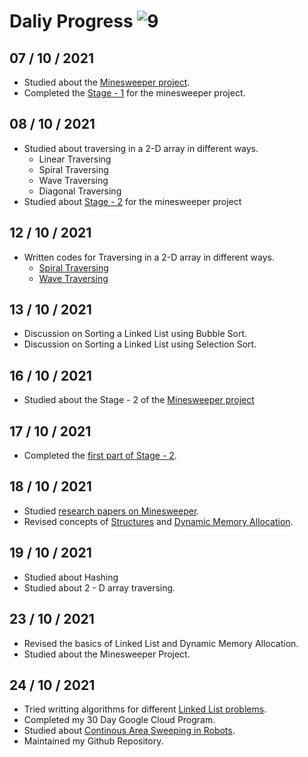 # Daliy Progress ![9](https://user-images.githubusercontent.com/74143496/129934373-dd5b001f-01ab-40c3-8637-846576f37738.jpg)

## 07 / 10 / 2021
* Studied about the [Minesweeper project](https://ankitkeshavdbg.github.io/MineSweeper/).
* Completed the [Stage - 1](https://github.com/cleanhand/phase-1-kartikjain2001/blob/main/Minesweeper/Stage%20-%201.md) for the minesweeper project.
## 08 / 10 / 2021
* Studied about traversing in a 2-D array in different ways.
  * Linear Traversing
  * Spiral Traversing
  * Wave Traversing
  * Diagonal Traversing
* Studied about [Stage - 2](https://github.com/cleanhand/phase-1-kartikjain2001/blob/main/Minesweeper/Stage%20-2.md) for the minesweeper project
## 12 / 10 / 2021
* Written codes for Traversing in a 2-D array in different ways.
  * [Spiral Traversing](https://github.com/cleanhand/phase-1-kartikjain2001/blob/main/Array/Traversing%20in%20a%202-D%20array/Spiral%20Traversing.md)
  * [Wave Traversing](https://github.com/cleanhand/phase-1-kartikjain2001/blob/main/Array/Traversing%20in%20a%202-D%20array/Wave%20Traversing.md)
## 13 / 10 / 2021
* Discussion on Sorting a Linked List using Bubble Sort.
* Discussion on Sorting a Linked List using Selection Sort.
## 16 / 10 / 2021
* Studied about the Stage - 2 of the [Minesweeper project](https://ankitkeshavdbg.github.io/MineSweeper/)
## 17 / 10 / 2021
* Completed the [first part of Stage - 2](https://github.com/cleanhand/phase-1-kartikjain2001/blob/main/Minesweeper/Stage%20-2.md).
## 18 / 10 / 2021
* Studied [research papers on Minesweeper](https://github.com/cleanhand/phase-1-kartikjain2001/blob/main/Minesweeper/Understanding%20Minesweeper%20Game.md).
* Revised concepts of [Structures](https://github.com/cleanhand/phase-1-kartikjain2001/blob/main/Linked%20List/Structures.md) and [Dynamic Memory Allocation](https://github.com/cleanhand/phase-1-kartikjain2001/blob/main/Linked%20List/Dynamic%20Memory%20Allocation%20functions.md).

## 19 / 10 / 2021
* Studied about Hashing
* Studied about 2 - D array traversing.

## 23 / 10 / 2021
* Revised the basics of Linked List and Dynamic Memory Allocation.
* Studied about the Minesweeper Project.
## 24 / 10 / 2021
* Tried writting algorithms for different [Linked List problems](https://github.com/cleanhand/phase-1-kartikjain2001/tree/main/Linked%20List).
* Completed my 30 Day Google Cloud Program.
* Studied about [Continous Area Sweeping in Robots](https://www.cs.utexas.edu/~pstone/Papers/bib2html-links/ICAR05.pdf).
* Maintained my Github Repository.
